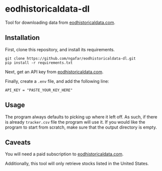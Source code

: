 # eodhistoricaldata-dl

Tool for downloading data from [eodhistoricaldata.com](eodhistoricaldata.com).

## Installation

First, clone this repository, and install its requirements.

```
git clone https://github.com/ngafar/eodhistoricaldata-dl.git
pip install -r requirements.txt
```

Next, get an API key from [eodhistoricaldata.com](eodhistoricaldata.com).

Finally, create a `.env` file, and add the following line:

```
API_KEY = "PASTE_YOUR_KEY_HERE"
```

## Usage

The program always defaults to picking up where it left off. As such, if there is already `tracker.csv` file the program will use it. If you would like the program to start from scratch, make sure that the output directory is empty. 

## Caveats

You will need a paid subscription to [eodhistoricaldata.com](eodhistoricaldata.com).

Additionally, this tool will only retrieve stocks listed in the United States. 